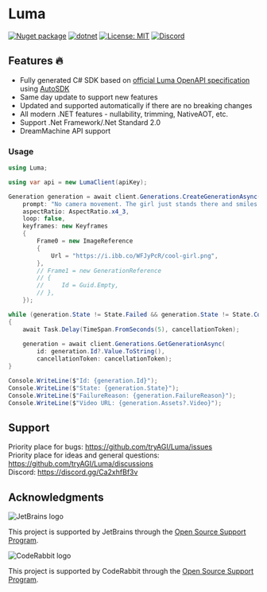 # Luma

[![Nuget package](https://img.shields.io/nuget/vpre/Luma)](https://www.nuget.org/packages/Luma/)
[![dotnet](https://github.com/tryAGI/Luma/actions/workflows/dotnet.yml/badge.svg?branch=main)](https://github.com/tryAGI/Luma/actions/workflows/dotnet.yml)
[![License: MIT](https://img.shields.io/github/license/tryAGI/Luma)](https://github.com/tryAGI/Luma/blob/main/LICENSE.txt)
[![Discord](https://img.shields.io/discord/1115206893015662663?label=Discord&logo=discord&logoColor=white&color=d82679)](https://discord.gg/Ca2xhfBf3v)

## Features 🔥
- Fully generated C# SDK based on [official Luma OpenAPI specification](https://raw.githubusercontent.com/Luma/assemblyai-api-spec/main/openapi.yml) using [AutoSDK](https://github.com/HavenDV/AutoSDK)
- Same day update to support new features
- Updated and supported automatically if there are no breaking changes
- All modern .NET features - nullability, trimming, NativeAOT, etc.
- Support .Net Framework/.Net Standard 2.0
- DreamMachine API support

### Usage
```csharp
using Luma;

using var api = new LumaClient(apiKey);

Generation generation = await client.Generations.CreateGenerationAsync(
    prompt: "No camera movement. The girl just stands there and smiles. The waves in the background move a little.",
    aspectRatio: AspectRatio.x4_3,
    loop: false,
    keyframes: new Keyframes
    {
        Frame0 = new ImageReference
        {
            Url = "https://i.ibb.co/WFJyPcR/cool-girl.png",
        },
        // Frame1 = new GenerationReference
        // {
        //     Id = Guid.Empty,
        // },
    });

while (generation.State != State.Failed && generation.State != State.Completed)
{
    await Task.Delay(TimeSpan.FromSeconds(5), cancellationToken);
    
    generation = await client.Generations.GetGenerationAsync(
        id: generation.Id?.Value.ToString(),
        cancellationToken: cancellationToken);
}

Console.WriteLine($"Id: {generation.Id}");
Console.WriteLine($"State: {generation.State}");
Console.WriteLine($"FailureReason: {generation.FailureReason}");
Console.WriteLine($"Video URL: {generation.Assets?.Video}");
```

## Support

Priority place for bugs: https://github.com/tryAGI/Luma/issues  
Priority place for ideas and general questions: https://github.com/tryAGI/Luma/discussions  
Discord: https://discord.gg/Ca2xhfBf3v  

## Acknowledgments

![JetBrains logo](https://resources.jetbrains.com/storage/products/company/brand/logos/jetbrains.png)

This project is supported by JetBrains through the [Open Source Support Program](https://jb.gg/OpenSourceSupport).

![CodeRabbit logo](https://opengraph.githubassets.com/1c51002d7d0bbe0c4fd72ff8f2e58192702f73a7037102f77e4dbb98ac00ea8f/marketplace/coderabbitai)

This project is supported by CodeRabbit through the [Open Source Support Program](https://github.com/marketplace/coderabbitai).
